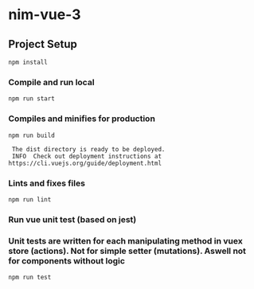 # nim-vue-3

## Project Setup
```
npm install
```

### Compile and run local
```
npm run start
```

### Compiles and minifies for production
```
npm run build

 The dist directory is ready to be deployed.
 INFO  Check out deployment instructions at https://cli.vuejs.org/guide/deployment.html

```

### Lints and fixes files
```
npm run lint
```
### Run vue unit test (based on jest)
### Unit tests are written for each manipulating method in vuex store (actions). Not for simple setter (mutations). Aswell not for components without logic
```
npm run test
```

